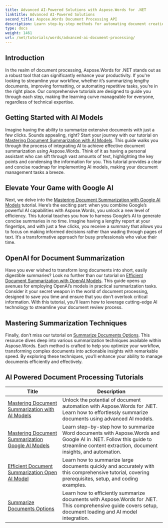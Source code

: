 ```yaml
---
title: Advanced AI-Powered Solutions with Aspose.Words for .NET
linktitle: Advanced AI-Powered Solutions
second_title: Aspose.Words Document Processing API
description: Learn step-by-step methods for automating document creation, manipulation, and analysis with AI-driven insights and processing capabilities.
type: docs
weight: 1461
url: /net/tutorials/words/advanced-ai-document-processing/
---
```

## Introduction

In the realm of document processing, Aspose.Words for .NET stands out as a robust tool that can significantly enhance your productivity. If you're looking to streamline your workflow, whether it’s summarizing lengthy documents, improving formatting, or automating repetitive tasks, you’re in the right place. Our comprehensive tutorials are designed to guide you through each step, making the learning curve manageable for everyone, regardless of technical expertise.

## Getting Started with AI Models

Imagine having the ability to summarize extensive documents with just a few clicks. Sounds appealing, right? Start your journey with our tutorial on [Mastering Document Summarization with AI Models](./mastering-document-summarization-ai-model/). This guide walks you through the process of integrating AI to achieve effective document summarization using Aspose.Words. Think of it as having a personal assistant who can sift through vast amounts of text, highlighting the key points and condensing the information for you. This tutorial provides a clear and concise roadmap for implementing AI models, making your document management tasks a breeze.

## Elevate Your Game with Google AI

Next, we delve into the [Mastering Document Summarization with Google AI Models](./mastering-document-summarization-google-ai-model/) tutorial. Here’s the exciting part: when you combine Google’s powerful AI capabilities with Aspose.Words, you unlock a new level of efficiency. This tutorial teaches you how to harness Google’s AI to generate concise summaries in no time. Imagine having a lengthy report at your fingertips, and with just a few clicks, you receive a summary that allows you to focus on making informed decisions rather than wading through pages of text. It’s a transformative approach for busy professionals who value their time.

## OpenAI for Document Summarization

Have you ever wished to transform long documents into short, easily digestible summaries? Look no further than our tutorial on [Efficient Document Summarization with OpenAI Models](./efficient-document-summarization-openai-model/). This guide opens up avenues for employing OpenAI’s models in practical summarization tasks. Consider it your secret weapon in the world of document processing, designed to save you time and ensure that you don’t overlook critical information. With this tutorial, you’ll learn how to leverage cutting-edge AI technology to streamline your document review process.

## Mastering Summarization Techniques

Finally, don’t miss our tutorial on [Summarize Documents Options](./summarize-documents-options/). This resource dives deep into various summarization techniques available within Aspose.Words. Each method is crafted to help you optimize your workflow, transforming complex documents into actionable insights with remarkable speed. By exploring these techniques, you’ll enhance your ability to manage documents efficiently and effectively.

 ## AI Powered Document Processing Tutorials
| Title | Description |
| --- | --- |
| [Mastering Document Summarization with AI Models](./mastering-document-summarization-ai-model/) | Unlock the potential of document automation with Aspose.Words for .NET. Learn how to effortlessly summarize documents using advanced AI models. |
| [Mastering Document Summarization Google AI Models](./mastering-document-summarization-google-ai-model/) | Learn step-by-step how to summarize Word documents with Aspose.Words and Google AI in .NET. Follow this guide to streamline content extraction, document insights, and automation. |
| [Efficient Document Summarization Open AI Model](./efficient-document-summarization-openai-model/) | Learn how to summarize large documents quickly and accurately with this comprehensive tutorial, covering prerequisites, setup, and coding examples. |
| [Summarize Documents Options](./summarize-documents-options/) | Learn how to efficiently summarize documents with Aspose.Words for .NET. This comprehensive guide covers setup, document loading and AI model integration. |